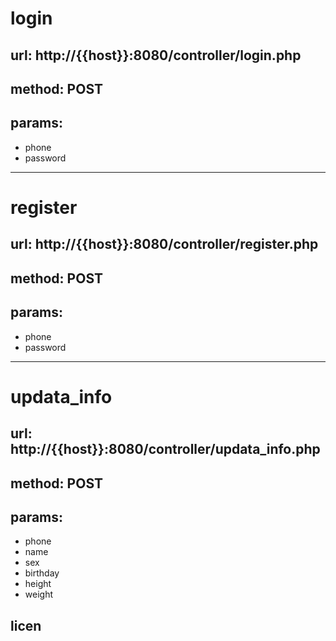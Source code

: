 # login
## url: http://{{host}}:8080/controller/login.php
## method: POST
## params: 
* phone
* password

___
# register
## url: http://{{host}}:8080/controller/register.php
## method: POST
## params: 
* phone
* password
___
# updata_info
## url: http://{{host}}:8080/controller/updata_info.php
## method: POST
## params: 
* phone
* name
* sex
* birthday
* height
* weight

## licen